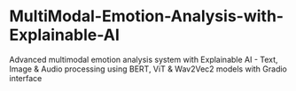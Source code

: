 # MultiModal-Emotion-Analysis-with-Explainable-AI
Advanced multimodal emotion analysis system with Explainable AI - Text, Image &amp; Audio processing using BERT, ViT &amp; Wav2Vec2 models with Gradio interface
